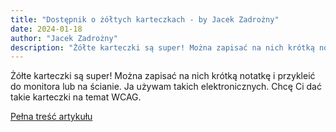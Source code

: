 ```yaml
---
title: "Dostępnik o żółtych karteczkach - by Jacek Zadrożny"
date: 2024-01-18
author: "Jacek Zadrożny"
description: "Żółte karteczki są super! Można zapisać na nich krótką notatkę i przykleić do monitora lub na ścianie. Ja używam takich elektronicznych. Chcę Ci dać takie karteczki na temat WCAG."
---
```


Żółte karteczki są super! Można zapisać na nich krótką notatkę i przykleić do monitora lub na ścianie. Ja używam takich elektronicznych. Chcę Ci dać takie karteczki na temat WCAG.

[Pełna treść artykułu](https://dostepnik.substack.com/p/dostepnik-o-zotych-karteczkach)
